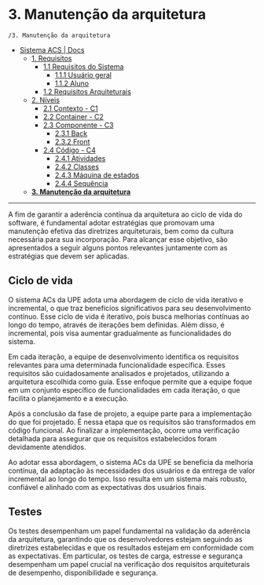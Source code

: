 # 3. Manutenção da arquitetura

`/3. Manutenção da arquitetura`

* [Sistema ACS | Docs](../README.md)
  * [1. Requisitos](../1.%20Requisitos/README.md)
    * [1.1 Requisitos do Sistema](../1.%20Requisitos/1.1%20Requisitos%20do%20Sistema/README.md)
      * [1.1.1 Usuário geral](../1.%20Requisitos/1.1%20Requisitos%20do%20Sistema/1.1.1%20Usu%C3%A1rio%20geral/README.md)
      * [1.1.2 Aluno](../1.%20Requisitos/1.1%20Requisitos%20do%20Sistema/1.1.2%20Aluno/README.md)
    * [1.2 Requisitos Arquiteturais](../1.%20Requisitos/1.2%20Requisitos%20Arquiteturais/README.md)
  * [2. Níveis](../2.%20N%C3%ADveis/README.md)
    * [2.1 Contexto - C1](../2.%20N%C3%ADveis/2.1%20Contexto%20-%20C1/README.md)
    * [2.2 Container - C2](../2.%20N%C3%ADveis/2.2%20Container%20-%20C2/README.md)
    * [2.3 Componente - C3](../2.%20N%C3%ADveis/2.3%20Componente%20-%20C3/README.md)
      * [2.3.1 Back](../2.%20N%C3%ADveis/2.3%20Componente%20-%20C3/2.3.1%20Back/README.md)
      * [2.3.2 Front](../2.%20N%C3%ADveis/2.3%20Componente%20-%20C3/2.3.2%20Front/README.md)
    * [2.4 Código - C4](../2.%20N%C3%ADveis/2.4%20C%C3%B3digo%20-%20C4/README.md)
      * [2.4.1 Atividades](../2.%20N%C3%ADveis/2.4%20C%C3%B3digo%20-%20C4/2.4.1%20Atividades/README.md)
      * [2.4.2 Classes](../2.%20N%C3%ADveis/2.4%20C%C3%B3digo%20-%20C4/2.4.2%20Classes/README.md)
      * [2.4.3 Máquina de estados](../2.%20N%C3%ADveis/2.4%20C%C3%B3digo%20-%20C4/2.4.3%20M%C3%A1quina%20de%20estados/README.md)
      * [2.4.4 Sequência](../2.%20N%C3%ADveis/2.4%20C%C3%B3digo%20-%20C4/2.4.4%20Sequ%C3%AAncia/README.md)
  * [**3. Manutenção da arquitetura**](../3.%20Manuten%C3%A7%C3%A3o%20da%20arquitetura/README.md)

---

A fim de garantir a aderência contínua da arquitetura ao ciclo de vida do software, é fundamental adotar estratégias que
promovam uma manutenção efetiva das diretrizes arquiteturais, bem como da cultura necessária para sua incorporação. Para
alcançar esse objetivo, são apresentados a seguir alguns pontos relevantes juntamente com as estratégias que devem ser 
aplicadas.

## Ciclo de vida

O sistema ACs da UPE adota uma abordagem de ciclo de vida iterativo e incremental, o que traz benefícios significativos 
para seu desenvolvimento contínuo. Esse ciclo de vida é iterativo, pois busca melhorias contínuas ao longo do tempo, 
através de iterações bem definidas. Além disso, é incremental, pois visa aumentar gradualmente as funcionalidades do 
sistema.

Em cada iteração, a equipe de desenvolvimento identifica os requisitos relevantes para uma determinada funcionalidade 
específica. Esses requisitos são cuidadosamente analisados e projetados, utilizando a arquitetura escolhida como guia. 
Esse enfoque permite que a equipe foque em um conjunto específico de funcionalidades em cada iteração, o que facilita o
planejamento e a execução.

Após a conclusão da fase de projeto, a equipe parte para a implementação do que foi projetado. É nessa etapa que os 
requisitos são transformados em código funcional. Ao finalizar a implementação, ocorre uma verificação detalhada para 
assegurar que os requisitos estabelecidos foram devidamente atendidos.

Ao adotar essa abordagem, o sistema ACs da UPE se beneficia da melhoria contínua, da adaptação às necessidades dos usuários
e da entrega de valor incremental ao longo do tempo. Isso resulta em um sistema mais robusto, confiável e alinhado com as
expectativas dos usuários finais.

## Testes

Os testes desempenham um papel fundamental na validação da aderência da arquitetura, garantindo que os desenvolvedores 
estejam seguindo as diretrizes estabelecidas e que os resultados estejam em conformidade com as expectativas. Em particular,
os testes de carga, estresse e segurança desempenham um papel crucial na verificação dos requisitos arquiteturais de desempenho,
disponibilidade e segurança.
